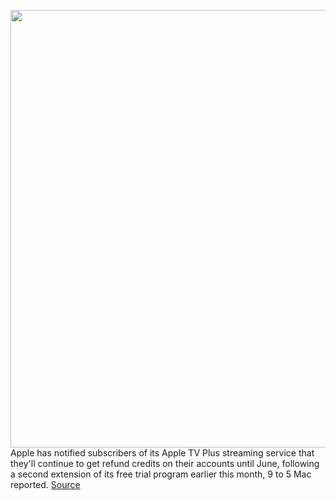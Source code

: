 <img src='https://cdn.vox-cdn.com/thumbor/OxFVattWD1kC9F4yRse13zM6LH4=/0x0:1632x918/1200x800/filters:focal(686x329:946x589)/cdn.vox-cdn.com/uploads/chorus_image/image/68744479/Apple_introduces_apple_tv_plus_03252019_big.jpg.large_2x.0.jpg' width='700px' /><br/>
Apple has notified subscribers of its Apple TV Plus streaming service that they'll continue to get refund credits on their accounts until June, following a second extension of its free trial program earlier this month, 9 to 5 Mac reported.
<a href='https://www.theverge.com/2021/1/30/22257624/subscribers-apple-tv-plus-credit-refunds-free-trial-june'> Source <a/>